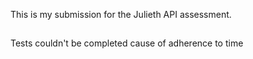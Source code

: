 This is my submission for the Julieth API assessment.

##

Tests couldn't be completed cause of adherence to time
